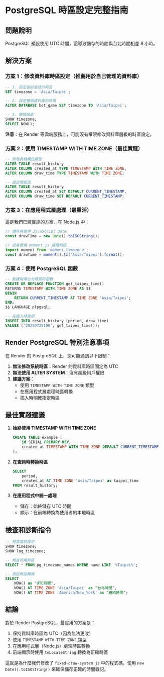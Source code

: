 # PostgreSQL 時區設定完整指南

## 問題說明
PostgreSQL 預設使用 UTC 時間，這導致儲存的時間與台北時間相差 8 小時。

## 解決方案

### 方案 1：修改資料庫時區設定（推薦用於自己管理的資料庫）

```sql
-- 1. 設定當前會話的時區
SET timezone = 'Asia/Taipei';

-- 2. 設定整個資料庫的時區
ALTER DATABASE bet_game SET timezone TO 'Asia/Taipei';

-- 3. 驗證設定
SHOW timezone;
SELECT NOW();
```

**注意**：在 Render 等雲端服務上，可能沒有權限修改資料庫層級的時區設定。

### 方案 2：使用 TIMESTAMP WITH TIME ZONE（最佳實踐）

```sql
-- 修改表格欄位類型
ALTER TABLE result_history 
ALTER COLUMN created_at TYPE TIMESTAMP WITH TIME ZONE,
ALTER COLUMN draw_time TYPE TIMESTAMP WITH TIME ZONE;

-- 設定預設值
ALTER TABLE result_history 
ALTER COLUMN created_at SET DEFAULT CURRENT_TIMESTAMP,
ALTER COLUMN draw_time SET DEFAULT CURRENT_TIMESTAMP;
```

### 方案 3：在應用程式層處理（最靈活）

這是我們已經實施的方案，在 Node.js 中：

```javascript
// 儲存時使用 JavaScript Date
const drawTime = new Date().toISOString();

// 或者使用 moment.js 處理時區
import moment from 'moment-timezone';
const drawTime = moment().tz('Asia/Taipei').format();
```

### 方案 4：使用 PostgreSQL 函數

```sql
-- 創建取得台北時間的函數
CREATE OR REPLACE FUNCTION get_taipei_time() 
RETURNS TIMESTAMP WITH TIME ZONE AS $$
BEGIN
    RETURN CURRENT_TIMESTAMP AT TIME ZONE 'Asia/Taipei';
END;
$$ LANGUAGE plpgsql;

-- 在插入時使用
INSERT INTO result_history (period, draw_time) 
VALUES ('20250725100', get_taipei_time());
```

## Render PostgreSQL 特別注意事項

在 Render 的 PostgreSQL 上，您可能遇到以下限制：

1. **無法修改系統時區**：Render 的資料庫時區固定為 UTC
2. **無法使用 ALTER SYSTEM**：沒有超級用戶權限
3. **建議方案**：
   - 使用 `TIMESTAMP WITH TIME ZONE` 類型
   - 在應用程式層處理時區轉換
   - 插入時明確指定時區

## 最佳實踐建議

1. **始終使用 TIMESTAMP WITH TIME ZONE**
   ```sql
   CREATE TABLE example (
       id SERIAL PRIMARY KEY,
       created_at TIMESTAMP WITH TIME ZONE DEFAULT CURRENT_TIMESTAMP
   );
   ```

2. **在查詢時轉換時區**
   ```sql
   SELECT 
       period,
       created_at AT TIME ZONE 'Asia/Taipei' as taipei_time
   FROM result_history;
   ```

3. **在應用程式中統一處理**
   - 儲存：始終儲存 UTC 時間
   - 顯示：在前端轉換為使用者的本地時區

## 檢查和診斷指令

```sql
-- 檢查當前設定
SHOW timezone;
SHOW log_timezone;

-- 檢查可用時區
SELECT * FROM pg_timezone_names WHERE name LIKE '%Taipei%';

-- 測試時區轉換
SELECT 
    NOW() as "UTC時間",
    NOW() AT TIME ZONE 'Asia/Taipei' as "台北時間",
    NOW() AT TIME ZONE 'America/New_York' as "紐約時間";
```

## 結論

對於 Render PostgreSQL，最實用的方案是：
1. 保持資料庫時區為 UTC（因為無法更改）
2. 使用 `TIMESTAMP WITH TIME ZONE` 類型
3. 在應用程式層（Node.js）處理時區轉換
4. 前端顯示時使用 `toLocaleString` 轉換為正確時區

這就是為什麼我們修改了 `fixed-draw-system.js` 中的程式碼，使用 `new Date().toISOString()` 來確保儲存正確的時間戳記。